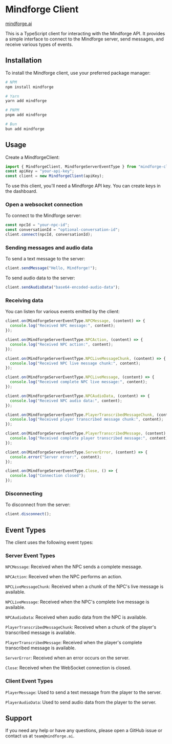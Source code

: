 # Mindforge Client

[mindforge.ai](https://mindforge.ai)

This is a TypeScript client for interacting with the Mindforge API. It provides a simple interface to connect to the Mindforge server, send messages, and receive various types of events.

## Installation

To install the Mindforge client, use your preferred package manager:

```bash
# NPM
npm install mindforge

# Yarn
yarn add mindforge

# PNPM
pnpm add mindforge

# Bun
bun add mindforge
```

## Usage

Create a MindforgeClient:

```typescript
import { MindforgeClient, MindforgeServerEventType } from "mindforge-client";
const apiKey = "your-api-key";
const client = new MindforgeClient(apiKey);
```

To use this client, you'll need a Mindforge API key. You can create keys in the dashboard.

### Open a websocket connection

To connect to the Mindforge server:

```typescript
const npcId = "your-npc-id";
const conversationId = "optional-conversation-id";
client.connect(npcId, conversationId);
```

### Sending messages and audio data

To send a text message to the server:

```typescript
client.sendMessage("Hello, Mindforge!");
```

To send audio data to the server:

```typescript
client.sendAudioData("base64-encoded-audio-data");
```

### Receiving data

You can listen for various events emitted by the client:

```typescript
client.on(MindforgeServerEventType.NPCMessage, (content) => {
  console.log("Received NPC message:", content);
});

client.on(MindforgeServerEventType.NPCAction, (content) => {
  console.log("Received NPC action:", content);
});

client.on(MindforgeServerEventType.NPCLiveMessageChunk, (content) => {
  console.log("Received NPC live message chunk:", content);
});

client.on(MindforgeServerEventType.NPCLiveMessage, (content) => {
  console.log("Received complete NPC live message:", content);
});

client.on(MindforgeServerEventType.NPCAudioData, (content) => {
  console.log("Received NPC audio data:", content);
});

client.on(MindforgeServerEventType.PlayerTranscribedMessageChunk, (content) => {
  console.log("Received player transcribed message chunk:", content);
});

client.on(MindforgeServerEventType.PlayerTranscribedMessage, (content) => {
  console.log("Received complete player transcribed message:", content);
});

client.on(MindforgeServerEventType.ServerError, (content) => {
  console.error("Server error:", content);
});

client.on(MindforgeServerEventType.Close, () => {
  console.log("Connection closed");
});
```

### Disconnecting

To disconnect from the server:

```typescript
client.disconnect();
```

## Event Types

The client uses the following event types:

### Server Event Types

`NPCMessage`: Received when the NPC sends a complete message.

`NPCAction`: Received when the NPC performs an action.

`NPCLiveMessageChunk`: Received when a chunk of the NPC's live message is available.

`NPCLiveMessage`: Received when the NPC's complete live message is available.

`NPCAudioData`: Received when audio data from the NPC is available.

`PlayerTranscribedMessageChunk`: Received when a chunk of the player's transcribed message is available.

`PlayerTranscribedMessage`: Received when the player's complete transcribed message is available.

`ServerError`: Received when an error occurs on the server.

`Close`: Received when the WebSocket connection is closed.

### Client Event Types

`PlayerMessage`: Used to send a text message from the player to the server.

`PlayerAudioData`: Used to send audio data from the player to the server.

## Support

If you need any help or have any questions, please open a GitHub issue or contact us at `team@mindforge.ai`.
